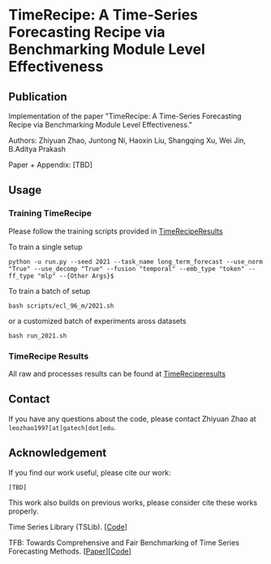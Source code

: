 # TimeRecipe: A Time-Series Forecasting Recipe via Benchmarking Module Level Effectiveness

## Publication

Implementation of the paper "TimeRecipe: A Time-Series Forecasting Recipe via Benchmarking Module Level Effectiveness."

Authors: Zhiyuan Zhao, Juntong Ni, Haoxin Liu, Shangqing Xu, Wei Jin, B.Aditya Prakash

Paper + Appendix: [TBD]

## Usage

### Training TimeRecipe

Please follow the training scripts provided in [TimeRecipeResults](https://github.com/AdityaLab/TimeRecipeResults)

To train a single setup

```
python -u run.py --seed 2021 --task_name long_term_forecast --use_norm "True" --use_decomp "True" --fusion "temporal" --emb_type "token" --ff_type "mlp" --{Other Args}$
```

To train a batch of setup

```
bash scripts/ecl_96_m/2021.sh 
```

or a customized batch of experiments aross datasets

```
bash run_2021.sh
```

### TimeRecipe Results

All raw and processes results can be found at [TimeReciperesults](https://github.com/AdityaLab/TimeRecipeResults)

## Contact

If you have any questions about the code, please contact Zhiyuan Zhao at `leozhao1997[at]gatech[dot]edu`.

## Acknowledgement

If you find our work useful, please cite our work:

```
[TBD]
```

This work also builds on previous works, please consider cite these works properly.

Time Series Library (TSLib). [[Code](https://github.com/thuml/Time-Series-Library)]

TFB: Towards Comprehensive and Fair Benchmarking of Time Series Forecasting Methods. [[Paper](https://arxiv.org/abs/2403.20150)][[Code](https://github.com/decisionintelligence/TFB)]

